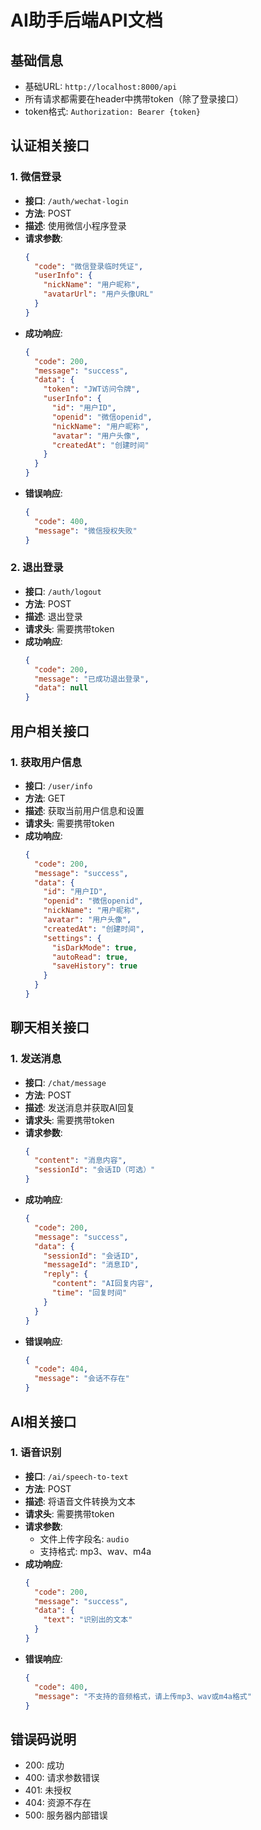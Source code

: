 # AI助手后端API文档

## 基础信息
- 基础URL: `http://localhost:8000/api`
- 所有请求都需要在header中携带token（除了登录接口）
- token格式: `Authorization: Bearer {token}`

## 认证相关接口

### 1. 微信登录
- **接口**: `/auth/wechat-login`
- **方法**: POST
- **描述**: 使用微信小程序登录
- **请求参数**:
  ```json
  {
    "code": "微信登录临时凭证",
    "userInfo": {
      "nickName": "用户昵称",
      "avatarUrl": "用户头像URL"
    }
  } 
  ```
- **成功响应**:
  ```json
  {
    "code": 200,
    "message": "success",
    "data": {
      "token": "JWT访问令牌",
      "userInfo": {
        "id": "用户ID",
        "openid": "微信openid",
        "nickName": "用户昵称",
        "avatar": "用户头像",
        "createdAt": "创建时间"
      }
    }
  }
  ```
- **错误响应**:
  ```json
  {
    "code": 400,
    "message": "微信授权失败"
  }
  ```

### 2. 退出登录
- **接口**: `/auth/logout`
- **方法**: POST
- **描述**: 退出登录
- **请求头**: 需要携带token
- **成功响应**:
  ```json
  {
    "code": 200,
    "message": "已成功退出登录",
    "data": null
  }
  ```

## 用户相关接口

### 1. 获取用户信息
- **接口**: `/user/info`
- **方法**: GET
- **描述**: 获取当前用户信息和设置
- **请求头**: 需要携带token
- **成功响应**:
  ```json
  {
    "code": 200,
    "message": "success",
    "data": {
      "id": "用户ID",
      "openid": "微信openid",
      "nickName": "用户昵称",
      "avatar": "用户头像",
      "createdAt": "创建时间",
      "settings": {
        "isDarkMode": true,
        "autoRead": true,
        "saveHistory": true
      }
    }
  }
  ```

## 聊天相关接口

### 1. 发送消息
- **接口**: `/chat/message`
- **方法**: POST
- **描述**: 发送消息并获取AI回复
- **请求头**: 需要携带token
- **请求参数**:
  ```json
  {
    "content": "消息内容",
    "sessionId": "会话ID（可选）"
  }
  ```
- **成功响应**:
  ```json
  {
    "code": 200,
    "message": "success",
    "data": {
      "sessionId": "会话ID",
      "messageId": "消息ID",
      "reply": {
        "content": "AI回复内容",
        "time": "回复时间"
      }
    }
  }
  ```
- **错误响应**:
  ```json
  {
    "code": 404,
    "message": "会话不存在"
  }
  ```

## AI相关接口

### 1. 语音识别
- **接口**: `/ai/speech-to-text`
- **方法**: POST
- **描述**: 将语音文件转换为文本
- **请求头**: 需要携带token
- **请求参数**: 
  - 文件上传字段名: `audio`
  - 支持格式: mp3、wav、m4a
- **成功响应**:
  ```json
  {
    "code": 200,
    "message": "success",
    "data": {
      "text": "识别出的文本"
    }
  }
  ```
- **错误响应**:
  ```json
  {
    "code": 400,
    "message": "不支持的音频格式，请上传mp3、wav或m4a格式"
  }
  ```

## 错误码说明
- 200: 成功
- 400: 请求参数错误
- 401: 未授权
- 404: 资源不存在
- 500: 服务器内部错误 